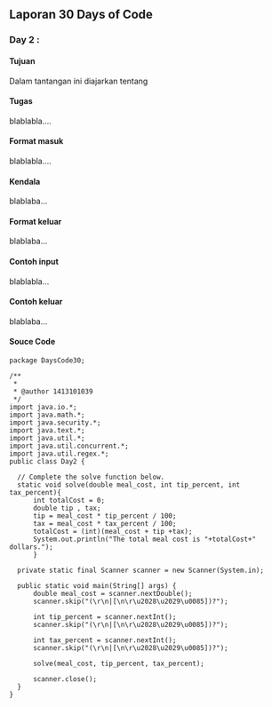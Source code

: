 ## Laporan 30 Days of Code

### Day 2 : 
#### Tujuan
Dalam tantangan ini diajarkan tentang
#### Tugas
blablabla....
#### Format masuk
blablabla....
#### Kendala
blablaba...
#### Format keluar
blablaba...
#### Contoh input
blablabla...
#### Contoh keluar
blablaba...
#### Souce Code
```
package DaysCode30;

/**
 *
 * @author 1413101039
 */
import java.io.*;
import java.math.*;
import java.security.*;
import java.text.*;
import java.util.*;
import java.util.concurrent.*;
import java.util.regex.*;
public class Day2 {

  // Complete the solve function below.
  static void solve(double meal_cost, int tip_percent, int tax_percent){
      int totalCost = 0;
      double tip , tax;
      tip = meal_cost * tip_percent / 100;
      tax = meal_cost * tax_percent / 100;
      totalCost = (int)(meal_cost + tip +tax);
      System.out.println("The total meal cost is "+totalCost+" dollars.");
      }

  private static final Scanner scanner = new Scanner(System.in);

  public static void main(String[] args) {
      double meal_cost = scanner.nextDouble();
      scanner.skip("(\r\n|[\n\r\u2028\u2029\u0085])?");

      int tip_percent = scanner.nextInt();
      scanner.skip("(\r\n|[\n\r\u2028\u2029\u0085])?");

      int tax_percent = scanner.nextInt();
      scanner.skip("(\r\n|[\n\r\u2028\u2029\u0085])?");

      solve(meal_cost, tip_percent, tax_percent);

      scanner.close();
  }
}
```
